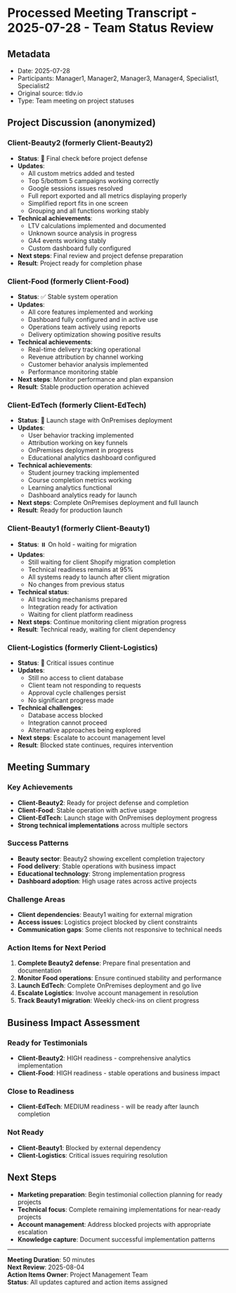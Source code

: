# Processed Meeting Transcript - 2025-07-28 - Team Status Review

## Metadata
- Date: 2025-07-28
- Participants: Manager1, Manager2, Manager3, Manager4, Specialist1, Specialist2
- Original source: tldv.io
- Type: Team meeting on project statuses

## Project Discussion (anonymized)

### Client-Beauty2 (formerly Client-Beauty2)
- **Status**: 🎯 Final check before project defense
- **Updates**:
  - All custom metrics added and tested
  - Top 5/bottom 5 campaigns working correctly
  - Google sessions issues resolved
  - Full report exported and all metrics displaying properly
  - Simplified report fits in one screen
  - Grouping and all functions working stably
- **Technical achievements**:
  - LTV calculations implemented and documented
  - Unknown source analysis in progress
  - GA4 events working stably
  - Custom dashboard fully configured
- **Next steps**: Final review and project defense preparation
- **Result**: Project ready for completion phase

### Client-Food (formerly Client-Food)
- **Status**: ✅ Stable system operation
- **Updates**:
  - All core features implemented and working
  - Dashboard fully configured and in active use
  - Operations team actively using reports
  - Delivery optimization showing positive results
- **Technical achievements**:
  - Real-time delivery tracking operational
  - Revenue attribution by channel working
  - Customer behavior analysis implemented
  - Performance monitoring stable
- **Next steps**: Monitor performance and plan expansion
- **Result**: Stable production operation achieved

### Client-EdTech (formerly Client-EdTech)
- **Status**: 🚀 Launch stage with OnPremises deployment
- **Updates**:
  - User behavior tracking implemented
  - Attribution working on key funnels
  - OnPremises deployment in progress
  - Educational analytics dashboard configured
- **Technical achievements**:
  - Student journey tracking implemented
  - Course completion metrics working
  - Learning analytics functional
  - Dashboard analytics ready for launch
- **Next steps**: Complete OnPremises deployment and full launch
- **Result**: Ready for production launch

### Client-Beauty1 (formerly Client-Beauty1)
- **Status**: ⏸️ On hold - waiting for migration
- **Updates**:
  - Still waiting for client Shopify migration completion
  - Technical readiness remains at 95%
  - All systems ready to launch after client migration
  - No changes from previous status
- **Technical status**:
  - All tracking mechanisms prepared
  - Integration ready for activation
  - Waiting for client platform readiness
- **Next steps**: Continue monitoring client migration progress
- **Result**: Technical ready, waiting for client dependency

### Client-Logistics (formerly Client-Logistics)
- **Status**: 🔴 Critical issues continue
- **Updates**:
  - Still no access to client database
  - Client team not responding to requests
  - Approval cycle challenges persist
  - No significant progress made
- **Technical challenges**:
  - Database access blocked
  - Integration cannot proceed
  - Alternative approaches being explored
- **Next steps**: Escalate to account management level
- **Result**: Blocked state continues, requires intervention

## Meeting Summary

### Key Achievements
- **Client-Beauty2**: Ready for project defense and completion
- **Client-Food**: Stable operation with active usage
- **Client-EdTech**: Launch stage with OnPremises deployment progress
- **Strong technical implementations** across multiple sectors

### Success Patterns
- **Beauty sector**: Beauty2 showing excellent completion trajectory
- **Food delivery**: Stable operations with business impact
- **Educational technology**: Strong implementation progress
- **Dashboard adoption**: High usage rates across active projects

### Challenge Areas
- **Client dependencies**: Beauty1 waiting for external migration
- **Access issues**: Logistics project blocked by client constraints
- **Communication gaps**: Some clients not responsive to technical needs

### Action Items for Next Period
1. **Complete Beauty2 defense**: Prepare final presentation and documentation
2. **Monitor Food operations**: Ensure continued stability and performance
3. **Launch EdTech**: Complete OnPremises deployment and go live
4. **Escalate Logistics**: Involve account management in resolution
5. **Track Beauty1 migration**: Weekly check-ins on client progress

## Business Impact Assessment

### Ready for Testimonials
- **Client-Beauty2**: HIGH readiness - comprehensive analytics implementation
- **Client-Food**: HIGH readiness - stable operations and business impact

### Close to Readiness
- **Client-EdTech**: MEDIUM readiness - will be ready after launch completion

### Not Ready
- **Client-Beauty1**: Blocked by external dependency
- **Client-Logistics**: Critical issues requiring resolution

## Next Steps
- **Marketing preparation**: Begin testimonial collection planning for ready projects
- **Technical focus**: Complete remaining implementations for near-ready projects
- **Account management**: Address blocked projects with appropriate escalation
- **Knowledge capture**: Document successful implementation patterns

---

**Meeting Duration**: 50 minutes  
**Next Review**: 2025-08-04  
**Action Items Owner**: Project Management Team  
**Status**: All updates captured and action items assigned